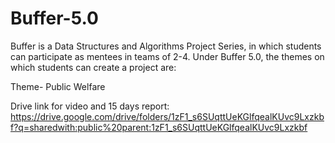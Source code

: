 # Buffer-5.0
Buffer is a Data Structures and Algorithms Project Series, in which students can participate as mentees in teams of 2-4. Under Buffer 5.0, the themes on which students can create a project are: 

Theme- Public Welfare

Drive link for video and 15 days report:
https://drive.google.com/drive/folders/1zF1_s6SUqttUeKGlfqealKUvc9Lxzkbf?q=sharedwith:public%20parent:1zF1_s6SUqttUeKGlfqealKUvc9Lxzkbf

